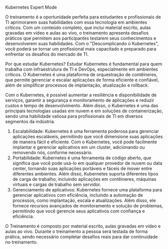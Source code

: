 Kubernetes Expert Mode

O treinamento é a oportunidade perfeita para estudantes e profissionais de TI aprimorarem suas habilidades com essa tecnologia em ambientes críticos. Com um conteúdo completo, que inclui material escrito, aulas gravadas em vídeo e aulas ao vivo, o treinamento apresenta desafios práticos que permitem aos participantes testarem seus conhecimentos e desenvolverem suas habilidades. Com o "Descomplicando o Kubernetes", você poderá se tornar um profissional mais capacitado e preparado para enfrentar os desafios do mercado de TI.

Por que estudar Kubernetes?
Estudar Kubernetes é fundamental para quem trabalha com infraestrutura de TI e DevOps, especialmente em ambientes críticos. O Kubernetes é uma plataforma de orquestração de contêineres, que permite gerenciar e escalar aplicações de forma eficiente e confiável, além de simplificar processos de implantação, atualização e rollback.

Com o Kubernetes, é possível aumentar a resiliência e disponibilidade de serviços, garantir a segurança e monitoramento de aplicações e reduzir custos e tempo de desenvolvimento. Além disso, o Kubernetes é uma das principais tecnologias usadas em nuvem e em soluções de containerização, sendo uma habilidade valiosa para profissionais de TI em diversos segmentos da indústria.


1. Escalabilidade: Kubernetes é uma ferramenta poderosa para gerenciar aplicações escaláveis, permitindo que você dimensione suas aplicações de maneira fácil e eficiente. Com o Kubernetes, você pode facilmente implantar e gerenciar aplicativos em um cluster, adicionando ou removendo nós, conforme necessário.
2. Portabilidade: Kubernetes é uma ferramenta de código aberto, que significa que você pode usá-lo em qualquer provedor de nuvem ou data center, tornando suas aplicações portáveis e fáceis de mover entre diferentes ambientes. Além disso, Kubernetes suporta diferentes tipos de carga de trabalho, incluindo aplicações em contêineres, máquinas virtuais e cargas de trabalho sem servidor.
3. Gerenciamento de aplicativos: Kubernetes fornece uma plataforma para gerenciar aplicativos com eficiência, incluindo a automação de processos, como implantação, escala e atualizações. Além disso, ele fornece recursos avançados de monitoramento e solução de problemas, permitindo que você gerencie seus aplicativos com confiança e eficiência.

O Treinamento é composto por material escrito, aulas gravadas em vídeo e aulas ao vivo. Durante o treinamento a pessoa será testada de forma prática, sendo necessário completar desafios reais para dar continuidade no treinamento.
